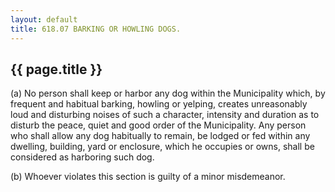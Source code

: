 ```yaml
---
layout: default 
title: 618.07 BARKING OR HOWLING DOGS.
---
```


{{ page.title }}
----------------

​(a) No person shall keep or harbor any dog within the Municipality
which, by frequent and habitual barking, howling or yelping, creates
unreasonably loud and disturbing noises of such a character, intensity
and duration as to disturb the peace, quiet and good order of the
Municipality. Any person who shall allow any dog habitually to remain,
be lodged or fed within any dwelling, building, yard or enclosure, which
he occupies or owns, shall be considered as harboring such dog.

​(b) Whoever violates this section is guilty of a minor misdemeanor.
